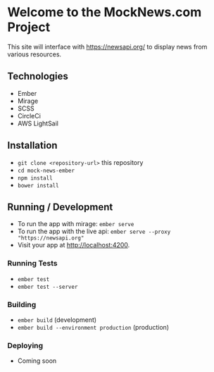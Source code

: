 # Welcome to the MockNews.com Project

This site will interface with https://newsapi.org/ to display news from various resources.

## Technologies

* Ember
* Mirage
* SCSS
* CircleCi
* AWS LightSail

## Installation

* `git clone <repository-url>` this repository
* `cd mock-news-ember`
* `npm install`
* `bower install`

## Running / Development

* To run the app with mirage: `ember serve`
* To run the app with the live api: `ember serve --proxy "https://newsapi.org"`
* Visit your app at [http://localhost:4200](http://localhost:4200).

### Running Tests

* `ember test`
* `ember test --server`

### Building

* `ember build` (development)
* `ember build --environment production` (production)

### Deploying

* Coming soon

